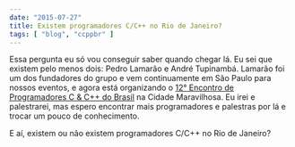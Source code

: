```yaml
---
date: "2015-07-27"
title: Existem programadores C/C++ no Rio de Janeiro?
tags: [ "blog", "ccppbr" ]
---
```

Essa pergunta eu só vou conseguir saber quando chegar lá. Eu sei que existem pelo menos dois: Pedro Lamarão e André Tupinambá. Lamarão foi um dos fundadores do grupo e vem continuamente em São Paulo para nossos eventos, e agora está organizando o [12° Encontro de Programadores C & C++ do Brasil](http://www.ccppbrasil.org/encontro12/) na Cidade Maravilhosa. Eu irei e palestrarei, mas espero encontrar mais programadores e palestras por lá e trocar um pouco de conhecimento.

E aí, existem ou não existem programadores C/C++ no Rio de Janeiro?
